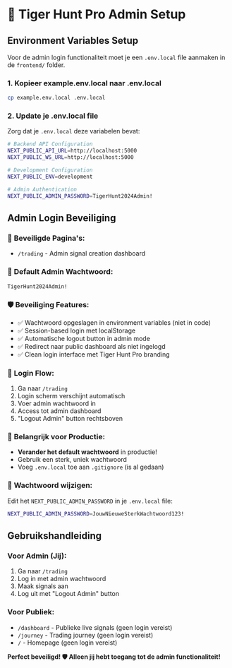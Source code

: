 # 🔐 Tiger Hunt Pro Admin Setup

## Environment Variables Setup

Voor de admin login functionaliteit moet je een `.env.local` file aanmaken in de `frontend/` folder.

### 1. Kopieer example.env.local naar .env.local
```bash
cp example.env.local .env.local
```

### 2. Update je .env.local file
Zorg dat je `.env.local` deze variabelen bevat:

```bash
# Backend API Configuration
NEXT_PUBLIC_API_URL=http://localhost:5000
NEXT_PUBLIC_WS_URL=http://localhost:5000

# Development Configuration
NEXT_PUBLIC_ENV=development 

# Admin Authentication
NEXT_PUBLIC_ADMIN_PASSWORD=TigerHunt2024Admin!
```

## Admin Login Beveiliging

### 🎯 **Beveiligde Pagina's:**
- `/trading` - Admin signal creation dashboard

### 🔑 **Default Admin Wachtwoord:**
```
TigerHunt2024Admin!
```

### 🛡️ **Beveiliging Features:**
- ✅ Wachtwoord opgeslagen in environment variables (niet in code)
- ✅ Session-based login met localStorage
- ✅ Automatische logout button in admin mode
- ✅ Redirect naar public dashboard als niet ingelogd
- ✅ Clean login interface met Tiger Hunt Pro branding

### 🔄 **Login Flow:**
1. Ga naar `/trading`
2. Login scherm verschijnt automatisch
3. Voer admin wachtwoord in
4. Access tot admin dashboard
5. "Logout Admin" button rechtsboven

### 🚨 **Belangrijk voor Productie:**
- **Verander het default wachtwoord** in productie!
- Gebruik een sterk, uniek wachtwoord
- Voeg `.env.local` toe aan `.gitignore` (is al gedaan)

### 🔧 **Wachtwoord wijzigen:**
Edit het `NEXT_PUBLIC_ADMIN_PASSWORD` in je `.env.local` file:
```bash
NEXT_PUBLIC_ADMIN_PASSWORD=JouwNieuweSterkWachtwoord123!
```

## Gebruikshandleiding

### Voor Admin (Jij):
1. Ga naar `/trading`
2. Log in met admin wachtwoord
3. Maak signals aan
4. Log uit met "Logout Admin" button

### Voor Publiek:
- `/dashboard` - Publieke live signals (geen login vereist)
- `/journey` - Trading journey (geen login vereist)
- `/` - Homepage (geen login vereist)

**Perfect beveiligd! 🛡️ Alleen jij hebt toegang tot de admin functionaliteit!** 